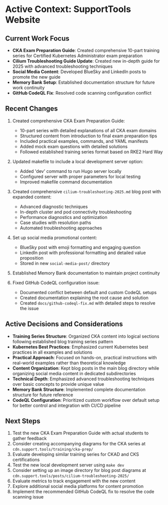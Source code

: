 # Active Context: SupportTools Website

## Current Work Focus
- **CKA Exam Preparation Guide**: Created comprehensive 10-part training series for Certified Kubernetes Administrator exam preparation
- **Cilium Troubleshooting Guide Update**: Created new in-depth guide for 2025 with advanced troubleshooting techniques
- **Social Media Content**: Developed BlueSky and LinkedIn posts to promote the new guide
- **Memory Bank Setup**: Established documentation structure for future work continuity
- **GitHub CodeQL Fix**: Resolved code scanning configuration conflict

## Recent Changes
1. Created comprehensive CKA Exam Preparation Guide:
   - 10-part series with detailed explanations of all CKA exam domains
   - Structured content from introduction to final exam preparation tips
   - Included practical examples, commands, and YAML manifests
   - Added mock exam questions with detailed solutions
   - Followed established training series format based on RKE2 Hard Way

2. Updated makefile to include a local development server option:
   - Added 'dev' command to run Hugo server locally
   - Configured server with proper parameters for local testing
   - Improved makefile command documentation
   
3. Created comprehensive `cilium-troubleshooting-2025.md` blog post with expanded content:
   - Advanced diagnostic techniques
   - In-depth cluster and pod connectivity troubleshooting
   - Performance diagnostics and optimization
   - Case studies with resolution paths
   - Automated troubleshooting approaches

4. Set up social media promotional content:
   - BlueSky post with emoji formatting and engaging question
   - LinkedIn post with professional formatting and detailed value proposition
   - Stored in new `social-media-post/` directory

5. Established Memory Bank documentation to maintain project continuity

6. Fixed GitHub CodeQL configuration issue:
   - Documented conflict between default and custom CodeQL setups
   - Created documentation explaining the root cause and solution
   - Created `docs/github-codeql-fix.md` with detailed steps to resolve the issue

## Active Decisions and Considerations
- **Training Series Structure**: Organized CKA content into logical sections following established blog training series pattern
- **Kubernetes Best Practices**: Emphasized current Kubernetes best practices in all examples and solutions
- **Practical Approach**: Focused on hands-on, practical instructions with real-world examples rather than theoretical knowledge
- **Content Organization**: Kept blog posts in the main blog directory while organizing social media content in dedicated subdirectories
- **Technical Depth**: Emphasized advanced troubleshooting techniques over basic concepts to provide unique value
- **Memory Bank Structure**: Implemented complete documentation structure for future reference
- **CodeQL Configuration**: Prioritized custom workflow over default setup for better control and integration with CI/CD pipeline

## Next Steps
1. Test the new CKA Exam Preparation Guide with actual students to gather feedback
2. Consider creating accompanying diagrams for the CKA series at `cdn.support.tools/training/cka-prep/`
3. Evaluate developing similar training series for CKAD and CKS certifications
4. Test the new local development server using `make dev`
5. Consider setting up an image directory for blog post diagrams at `cdn.support.tools/posts/cilium-troubleshooting-2025/`
6. Evaluate metrics to track engagement with the new content
7. Explore additional social media platforms for content promotion
8. Implement the recommended GitHub CodeQL fix to resolve the code scanning issue
